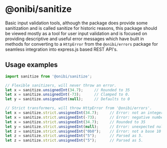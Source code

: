 
# @onibi/sanitize

Basic input validation tools, although the package does provide some sanitization and is called sanitize for historic reasons, this package should be viewed mostly as a tool for user input validation and is focused on providing descriptive and useful error messages which have built in methods for converting to a `HttpError` from the `@onibi/errors` package for seamless integration into express.js based REST API's.


## Usage examples

```ts
import sanitize from '@onibi/sanitize';

// Flexible sanitizers, will never throw an error.
let x = sanitize.unsignedInt(34.7);     // Rounded to 35
let x = sanitize.unsignedInt(-73);      // Clamped to 0.
let y = sanitize.unsignedInt(null);     // Defaults to 0

// Strict transformers, will throw HttpError from '@onibi/errors'.
let x = sanitize.strict.unsignedInt(34.7);     // Error: not an integer.
let x = sanitize.strict.unsignedInt(-73);      // Error: negative number.
let x = sanitize.strict.unsignedInt(34.7);     // Rounded to 35
let y = sanitize.strict.unsignedInt(null);     // Error: unexpected null value.
let z = sanitize.strict.unsignedInt("0b0");    // Error: not a base 10 number
let z = sanitize.strict.unsignedInt("5");      // Parsed as 5.
let z = sanitize.strict.unsignedInt("5");      // Parsed as 5.
```
